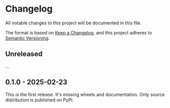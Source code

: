 # Changelog
All notable changes to this project will be documented in this file.

The format is based on [Keep a Changelog](https://keepachangelog.com/en/1.1.0/),
and this project adheres to [Semantic Versioning](https://semver.org/spec/v2.0.0.html).

## Unreleased

...

## 0.1.0 - 2025-02-23

This is the first release. It's missing wheels and documentation.
Only source distribution is published on PyPI.
